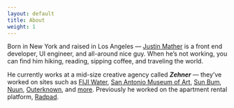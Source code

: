 ```yaml
---
layout: default
title: About
weight: 1
---
```


Born in New York and raised in Los Angeles — [Justin Mather](https://justinmather.me/) is a front end developer, UI engineer, and all-around nice guy. When he’s not working, you can find him hiking, reading, sipping coffee, and traveling the world.

He currently works at a mid-size creative agency called **_Zehner_** — they’ve worked on sites such as [FIJI Water](https://www.fijiwater.com), [San Antonio Museum of Art](https://www.samuseum.org/), [Sun Bum](https://www.trustthebum.com/), [Nuun](https://nuunlife.com/), [Outerknown](https://www.outerknown.com/), and [more](https://www.zehnergroup.com/work). Previously he worked on the apartment rental platform, [Radpad](https://www.onradpad.com/).
